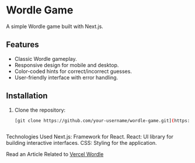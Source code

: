 # Wordle Game

A simple Wordle game built with Next.js.

## Features

- Classic Wordle gameplay.
- Responsive design for mobile and desktop.
- Color-coded hints for correct/incorrect guesses.
- User-friendly interface with error handling.

## Installation

1. Clone the repository:
   ```bash
   [git clone https://github.com/your-username/wordle-game.git](https://github.com/prince-dev007/wordle-game.git)



Technologies Used
Next.js: Framework for React.
React: UI library for building interactive interfaces.
CSS: Styling for the application.

Read an Article Related to [Vercel Wordle](https://devopsden.io/article/vercel-wordle)
